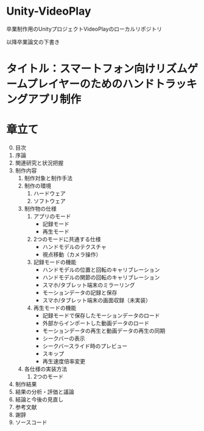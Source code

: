 # Unity-VideoPlay
卒業制作用のUnityプロジェクトVideoPlayのローカルリポジトリ

以降卒業論文の下書き

# タイトル：スマートフォン向けリズムゲームプレイヤーのためのハンドトラッキングアプリ制作

# 章立て
0. 目次
1. 序論
2. 関連研究と状況把握
3. 制作内容
    1. 制作対象と制作手法
    1. 制作の環境
        1. ハードウェア
        2. ソフトウェア
    1. 制作物の仕様
        1. アプリのモード
            - 記録モード
            - 再生モード
        1. 2つのモードに共通する仕様
            - ハンドモデルのテクスチャ
            - 視点移動（カメラ操作）
        1. 記録モードの機能
            - ハンドモデルの位置と回転のキャリブレーション
            - ハンドモデルの関節の回転のキャリブレーション
            - スマホ/タブレット端末のミラーリング
            - モーションデータの記録と保存
            - スマホ/タブレット端末の画面収録（未実装）
        1. 再生モードの機能
            - 記録モードで保存したモーションデータのロード
            - 外部からインポートした動画データのロード
            - モーションデータの再生と動画データの再生の同期
            - シークバーの表示
            - シークバースライド時のプレビュー
            - スキップ
            - 再生速度倍率変更
    1. 各仕様の実装方法
        1. 2つのモード
4. 制作結果
5. 結果の分析・評価と議論
6. 結論と今後の見直し
7. 参考文献
8. 謝辞
9. ソースコード
